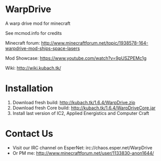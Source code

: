 WarpDrive
=========

A warp drive mod for minecraft

See mcmod.info for credits

Minecraft forum:
   http://www.minecraftforum.net/topic/1938578-164-warpdrive-mod-ships-space-lasers
   
Mod Showcase:
   https://www.youtube.com/watch?v=9pUSZPEMc1g
   
Wiki:
   http://wiki.kubach.tk/

Installation
============
1. Download fresh build: http://kubach.tk/1.6.4/WarpDrive.zip
2. Download fresh Core build: http://kubach.tk/1.6.4/WarpDriveCore.jar
3. Install last version of IC2, Applied Energistics and Computer Craft

Contact Us
=============
* Visit our IRC channel on EsperNet: irc://chaos.esper.net/WarpDrive
* Or PM me: http://www.minecraftforum.net/user/1133830-anon1644/
